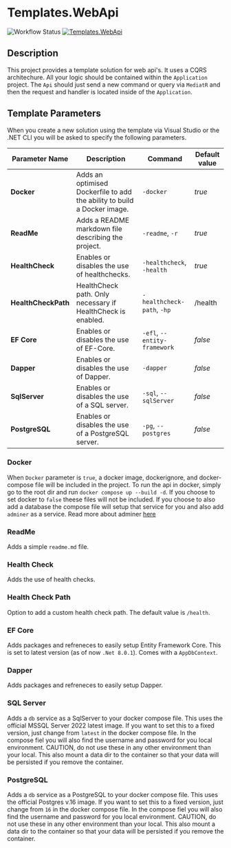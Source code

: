 # Templates.WebApi

![Workflow Status](https://github.com/chrilleson/Templates.WebApi/actions/workflows/release.yaml/badge.svg) [![Templates.WebApi](https://img.shields.io/nuget/v/Templates.WebApi.svg)](https://www.nuget.org/packages/Templates.WebApi/)

## Description

This project provides a template solution for web api's. It uses a CQRS architechure. All your logic should be contained within the `Application` project. The `Api` should just send a new command or query via `MediatR` and then the request and handler is located inside of the `Application`.

## Template Parameters

When you create a new solution using the template via Visual Studio or the .NET CLI you will be asked to specify the following parameters.

| Parameter Name        | Description                                                                      | Command                      | Default value           |
|-----------------------|----------------------------------------------------------------------------------|------------------------------|-------------------------|
| **Docker**            | Adds an optimised Dockerfile to add the ability to build a Docker image.         | `-docker`                    | _true_                  |
| **ReadMe**            | Adds a README markdown file describing the project.                              | `-readme`, `-r`              | _true_                  |
| **HealthCheck**       | Enables or disables the use of healthchecks.                                     | `-healthcheck`, `-health`    | _true_                  |
| **HealthCheckPath**   | HealthCheck path. Only necessary if HealthCheck is enabled.                      | `-healthcheck-path`, `-hp`   | /health                 |
| **EF Core**           | Enables or disables the use of EF-Core.                                          | `-efl`, `--entity-framework` | _false_                 |
| **Dapper**            | Enables or disables the use of Dapper.                                           | `-dapper`                    | _false_                 |
| **SqlServer**         | Enables or disables the use of a SQL server.                                     | `-sql`, `--sqlServer`        | _false_                 |
| **PostgreSQL**        | Enables or disables the use of a PostgreSQL server.                              | `-pg`, `--postgres`          | _false_                 |

### Docker

When `Docker` parameter is `true`, a docker image, dockerignore, and docker-compose file will be included in the project. To run the api in docker, simply go to the root dir and run `docker compose up --build -d`. If you choose to set docker to `false` theese files will not be included. If you choose to also add a database the compose file will setup that service for you and also add `adminer` as a service. Read more about adminer [here](https://www.adminer.org/)

### ReadMe

Adds a simple `readme.md` file.

### Health Check

Adds the use of health checks.

### Health Check Path

Option to add a custom health check path. The default value is `/health`.

### EF Core

Adds packages and refreneces to easily setup Entity Framework Core. This is set to latest version (as of now `.Net 8.0.1`). Comes with a `AppDbContext`.

### Dapper

Adds packages and refreneces to easily setup Dapper.

### SQL Server

Adds a `db` service as a SqlServer to your docker compose file. This uses the official MSSQL Server 2022 latest image. If you want to set this to a fixed version, just change from `latest` in the docker compose file. In the compose fiel you will also find the username and password for you local environment. CAUTION, do not use these in any other environment than your local. This also mount a data dir to the container so that your data will be persisted if you remove the container.

### PostgreSQL

Adds a `db` service as a PostgreSQL to your docker compose file. This uses the official Postgres v.16 image. If you want to set this to a fixed version, just change from `16` in the docker compose file. In the compose fiel you will also find the username and password for you local environment. CAUTION, do not use these in any other environment than your local. This also mount a data dir to the container so that your data will be persisted if you remove the container.
